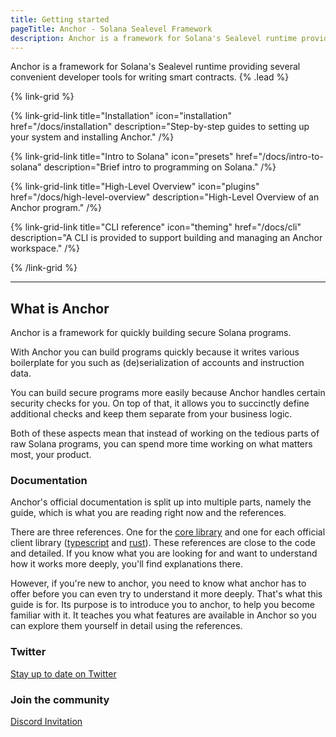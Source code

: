 ```yaml
---
title: Getting started
pageTitle: Anchor - Solana Sealevel Framework
description: Anchor is a framework for Solana's Sealevel runtime providing several convenient developer tools for writing smart contracts.
---
```


Anchor is a framework for Solana's Sealevel runtime providing several convenient developer tools for writing smart contracts. {% .lead %}

{% link-grid %}

{% link-grid-link title="Installation" icon="installation" href="/docs/installation" description="Step-by-step guides to setting up your system and installing Anchor." /%}

{% link-grid-link title="Intro to Solana" icon="presets" href="/docs/intro-to-solana" description="Brief intro to programming on Solana." /%}

{% link-grid-link title="High-Level Overview" icon="plugins" href="/docs/high-level-overview" description="High-Level Overview of an Anchor program." /%}

{% link-grid-link title="CLI reference" icon="theming" href="/docs/cli" description="A CLI is provided to support building and managing an Anchor workspace." /%}

{% /link-grid %}

---

## What is Anchor

Anchor is a framework for quickly building secure Solana programs.

With Anchor you can build programs quickly because it writes various boilerplate for you such as (de)serialization of accounts and instruction data.

You can build secure programs more easily because Anchor handles certain security checks for you. On top of that, it allows you to succinctly define additional checks and keep them separate from your business logic.

Both of these aspects mean that instead of working on the tedious parts of raw Solana programs, you can spend more time working on what matters most, your product.

### Documentation

Anchor's official documentation is split up into multiple parts, namely the guide, which is what you are reading right now and the references.

There are three references. One for the [core library](https://docs.rs/anchor-lang/latest/anchor_lang/) and one for each official client library ([typescript](https://project-serum.github.io/anchor/ts/index.html) and [rust](https://docs.rs/anchor-client/latest/anchor_client/)). These references are close to the code and detailed. If you know what you are looking for and want to understand how it works more deeply, you'll find explanations there.

However, if you're new to anchor, you need to know what anchor has to offer before you can even try to understand it more deeply. That's what this guide is for. Its purpose is to introduce you to anchor, to help you become familiar with it. It teaches you what features are available in Anchor so you can explore them yourself in detail using the references.

### Twitter

[Stay up to date on Twitter](https://twitter.com/anchorlang)

### Join the community

[Discord Invitation](http://discord.gg/ZCHmqvXgDw)
